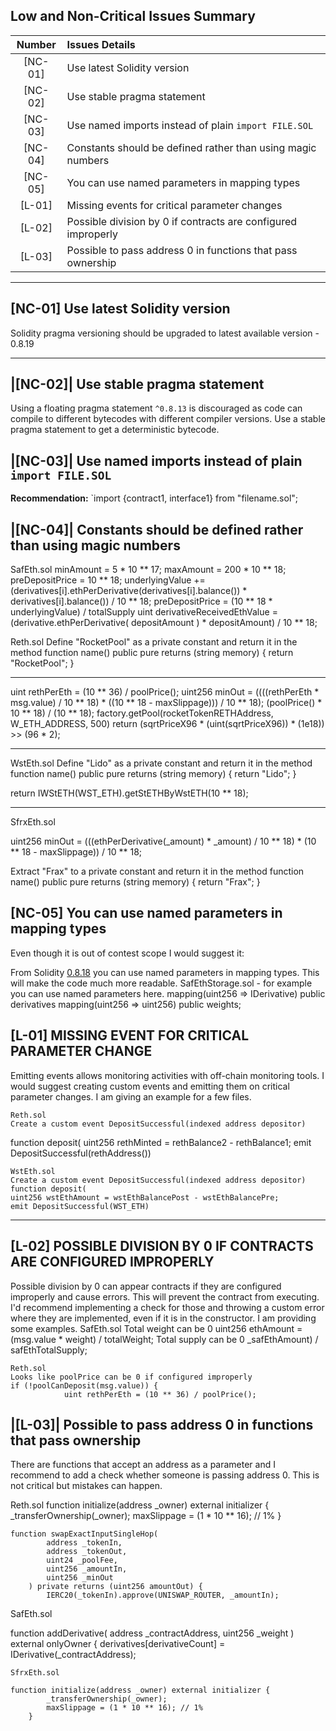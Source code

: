## Low and Non-Critical Issues Summary
| Number |Issues Details |
|:--:|:-------|
|[NC-01]| Use latest Solidity version
|[NC-02]| Use stable pragma statement
|[NC-03]| Use named imports instead of plain `import FILE.SOL`
|[NC-04]| Constants should be defined rather than using magic numbers
|[NC-05]| You can use named parameters in mapping types
|[L-01]| Missing events for critical parameter changes
|[L-02]| Possible division by 0 if contracts are configured improperly
|[L-03]| Possible to pass address 0 in functions that pass ownership

***

## [NC-01] Use latest Solidity version

Solidity pragma versioning should be upgraded to latest available version - 0.8.19

***

## |[NC-02]| Use stable pragma statement

Using a floating pragma statement `^0.8.13` is discouraged as code can compile to different bytecodes with different compiler versions. Use a stable pragma statement to get a deterministic bytecode.

## |[NC-03]| Use named imports instead of plain `import FILE.SOL`

**Recommendation:**
`import {contract1, interface1} from "filename.sol";

## |[NC-04]| Constants should be defined rather than using magic numbers

SafEth.sol
minAmount = 5 * 10 ** 17; 
maxAmount = 200 * 10 ** 18;
preDepositPrice = 10 ** 18;
underlyingValue +=
                (derivatives[i].ethPerDerivative(derivatives[i].balance()) *
                    derivatives[i].balance()) /
                10 ** 18;
preDepositPrice = (10 ** 18 * underlyingValue) / totalSupply
uint derivativeReceivedEthValue = (derivative.ethPerDerivative(
                depositAmount
            ) * depositAmount) / 10 ** 18;

Reth.sol
Define "RocketPool" as a private constant and return it in the method
function name() public pure returns (string memory) {
        return "RocketPool";
    }
***
uint rethPerEth = (10 ** 36) / poolPrice();
uint256 minOut = ((((rethPerEth * msg.value) / 10 ** 18) *
                ((10 ** 18 - maxSlippage))) / 10 ** 18);
(poolPrice() * 10 ** 18) / (10 ** 18);
factory.getPool(rocketTokenRETHAddress, W_ETH_ADDRESS, 500)
return (sqrtPriceX96 * (uint(sqrtPriceX96)) * (1e18)) >> (96 * 2);
***
WstEth.sol
Define "Lido" as a private constant and return it in the method
function name() public pure returns (string memory) {
        return "Lido";
}

return IWStETH(WST_ETH).getStETHByWstETH(10 ** 18);
***

SfrxEth.sol

uint256 minOut = (((ethPerDerivative(_amount) * _amount) / 10 ** 18) *
            (10 ** 18 - maxSlippage)) / 10 ** 18;

Extract "Frax" to a private constant and return it in the method
function name() public pure returns (string memory) {
        return "Frax";
    }

## [NC-05] You can use named parameters in mapping types
Even though it is out of contest scope I would suggest it:

From Solidity [0.8.18](https://blog.soliditylang.org/2023/02/01/solidity-0.8.18-release-announcement/) you can use named parameters in mapping types. This will make the code much more readable. 
SafEthStorage.sol - for example you can use named parameters here.
mapping(uint256 => IDerivative) public derivatives
mapping(uint256 => uint256) public weights;



## [L-01] MISSING EVENT FOR CRITICAL PARAMETER CHANGE

Emitting events allows monitoring activities with off-chain monitoring tools.
I would suggest creating custom events and emitting them on critical parameter changes. I am giving an example for a few files. 

```
Reth.sol
Create a custom event DepositSuccessful(indexed address depositor)
```
function deposit(
uint256 rethMinted = rethBalance2 - rethBalance1;
emit DepositSuccessful(rethAddress())
```
WstEth.sol
Create a custom event DepositSuccessful(indexed address depositor)
function deposit(
uint256 wstEthAmount = wstEthBalancePost - wstEthBalancePre;
emit DepositSuccessful(WST_ETH)
```

***

## [L-02] POSSIBLE DIVISION BY 0 IF CONTRACTS ARE CONFIGURED IMPROPERLY
Possible division by 0 can appear contracts if they are configured improperly and cause errors. This will prevent the contract from executing.
I'd recommend implementing a check for those and throwing a custom error where they are implemented, even if it is in the constructor.
I am providing some examples.
SafEth.sol
Total weight can be 0
uint256 ethAmount = (msg.value * weight) / totalWeight;
Total supply can be 0
_safEthAmount) / safEthTotalSupply;
```
Reth.sol
Looks like poolPrice can be 0 if configured improperly
if (!poolCanDeposit(msg.value)) {
            uint rethPerEth = (10 ** 36) / poolPrice();
```

## |[L-03]| Possible to pass address 0 in functions that pass ownership
There are functions that accept an address as a parameter and I recommend to add a check whether someone is passing address 0.
This is not critical but mistakes can happen.

Reth.sol
function initialize(address _owner) external initializer {
        _transferOwnership(_owner);
        maxSlippage = (1 * 10 ** 16); // 1%
    }
```
function swapExactInputSingleHop(
        address _tokenIn,
        address _tokenOut,
        uint24 _poolFee,
        uint256 _amountIn,
        uint256 _minOut
    ) private returns (uint256 amountOut) {
        IERC20(_tokenIn).approve(UNISWAP_ROUTER, _amountIn);
```

SafEth.sol

function addDerivative(
        address _contractAddress,
        uint256 _weight
    ) external onlyOwner {
        derivatives[derivativeCount] = IDerivative(_contractAddress);
```
SfrxEth.sol

function initialize(address _owner) external initializer {
        _transferOwnership(_owner);
        maxSlippage = (1 * 10 ** 16); // 1%
    }

```
